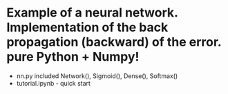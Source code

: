 # Example of a neural network.  Implementation of the back propagation (backward) of the error. pure Python + Numpy!


- nn.py included Network(), Sigmoid(), Dense(), Softmax()
- tutorial.ipynb  - quick start
